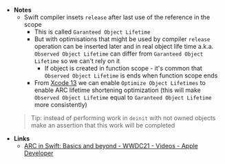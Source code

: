 - **Notes**
	- Swift compiler insets `release` after last use of the reference in the scope
		- This is called `Garanteed Object Lifetime` 
		- But with optimisations that might be used by compiler `release` operation can be inserted later and in real object life time a.k.a. `Observed Object Lifetime` can differ from `Garanteed Object Lifetime` so we can't rely on it
			- If object is created in function scope - it's common that `Observed Object Lifetime` is ends when function scope ends
		- From [Xcode 13](../../../Apple%20Technologies/Apple%20Platform%20Specifics/Apple%20Developer%20Tools/Xcode.md) we can enable `Optimize Object Lifetimes` to enable ARC lifetime shortening optimization (this will make `Observed Object Lifetime` equal to `Garanteed Object Lifetime` more consistently)
	 > Tip: instead of performing work in `deinit` with not owned objects make an assertion that this work will be completed
- **Links**
	- [ARC in Swift: Basics and beyond - WWDC21 - Videos - Apple Developer](https://developer.apple.com/videos/play/wwdc2021/10216/)